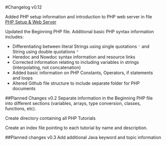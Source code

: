 #Changelog v0.12

Added PHP setup information and introduction to PHP web server in file [PHP Setup & Web Server](https://github.com/LucidityWaver/ICA40511-Keywords/blob/master/PHP/PHP%20Setup%20%26%20Web%20Server.md)



Updated the Beginning PHP file. Additional basic PHP syntax information includes:
* Differentiating between literal Strings using single quotations `'` and String using double quotations `"`
* Heredoc and Nowdoc syntax information and resource links
* Corrected information relating to including variables in strings (interpolating, not concatenation)
* Added basic information on PHP Constants, Operators, if statements and loops
* Altered Github file structure to include separate folder for PHP documents

##Planned Changes v0.2
Separate information in the Beginning PHP file into different sections (variables, arrays, type conversion, classes, functions, etc).

Create directory containing all PHP Tutorials

Create an index file pointing to each tutorial by name and description.

##Planned changes v0.3
Add additional Java keyword and topic information
